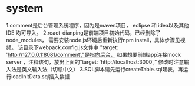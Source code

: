 # system
1.comment是后台管理系统程序，因为是maven项目，
	eclipse 和 idea以及其他IDE 均可导入。
2.react-dianping是前端项目初始代码，已经删除了node_modules，
	需要安装node.js环境后重新执行npm install，具体步骤见视频。
	该目录下webpack.config.js文件中 "target: 'http://127.0.0.1:8081/comment',"是指向后台，
	如果想要前端app连接mock server ，注释该句，放出上面的“target: 'http://localhost:3000',”
	修改时注意输入法是英文输入法（切忌中文）
3.SQL脚本请先运行createTable.sql建表，再运行loadInitData.sql插入数据
